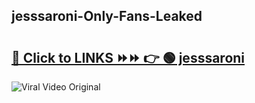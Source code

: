 
 ## jesssaroni-Only-Fans-Leaked

# <h2><a href="https://clipsfans.com/jesssaroni&ref=git">🔗 Click to LINKS ⏩⏩ 👉 🟢 jesssaroni </a></h2>

<a href="https://clipsfans.com/jesssaroni&ref=git" rel="nofollow" data-target="animated-image.originalLink"><img src="https://i.ibb.co.com/xMMVF88/686577567.gif" alt="Viral Video Original" style="max-width: 100%; display: inline-block;" data-target="animated-image.originalImage"></a>
